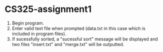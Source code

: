 # CS325-assignment1

1) Begin program.
2) Enter valid text file when prompted (data.txt in this case which is included in program files).
3) If sucessfully sorted, a "sucessful sort" message will be displayed and two files "insert.txt" and "merge.txt" will be outputted.
